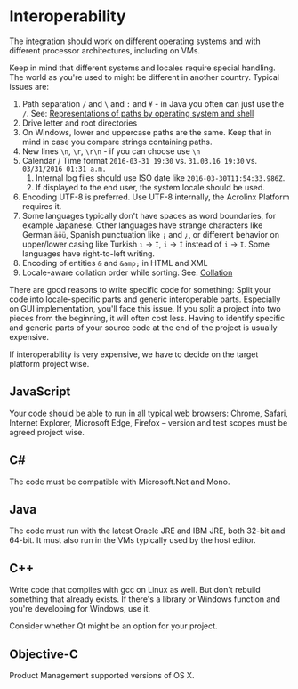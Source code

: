 # Interoperability

The integration should work on different operating systems and with different processor architectures, including on VMs.

Keep in mind that different systems and locales require special handling.
The world as you're used to might be different in another country. Typical issues are:

1. Path separation `/` and `\` and `:` and `¥` - in Java you often can just use the `/`.
   See: [Representations of paths by operating system and shell](https://en.wikipedia.org/wiki/Path_%28computing%29#Representations_of_paths_by_operating_system_and_shell)
2. Drive letter and root directories
3. On Windows, lower and uppercase paths are the same. Keep that in mind in case you compare strings containing paths.
4. New lines `\n`, `\r`, `\r\n` - if you can choose use `\n`
5. Calendar / Time format `2016-03-31 19:30` vs. `31.03.16 19:30` vs. `03/31/2016 01:31 a.m.`
    1. Internal log files should use ISO date like `2016-03-30T11:54:33.986Z`.
    2. If displayed to the end user, the system locale should be used.
6. Encoding UTF-8 is preferred. Use UTF-8 internally, the Acrolinx Platform requires it.
7. Some languages typically don't have spaces as word boundaries, for example Japanese.
   Other languages have strange characters like German `äöü`,
   Spanish punctuation like `¡` and `¿`,
   or different behavior on upper/lower casing like Turkish `ı` → `I`, `i` → `İ` instead of `i` → `I`.
   Some languages have right-to-left writing.
8. Encoding of entities `&`  and `&amp;` in HTML and XML
9. Locale-aware collation order while sorting.
   See: [Collation](https://en.wikipedia.org/wiki/Collation)

There are good reasons to write specific code for something:
Split your code into locale-specific parts and generic interoperable parts.
Especially on GUI implementation, you'll face this issue.
If you split a project into two pieces from the beginning, it will often cost less.
Having to identify specific and generic parts of your source code at the end of the project is usually expensive.

If interoperability is very expensive, we have to decide on the target platform project wise.

## JavaScript

Your code should be able to run in all typical web browsers:
Chrome, Safari, Internet Explorer, Microsoft Edge, Firefox – version and test scopes must be agreed project wise.

## C\#

The code must be compatible with Microsoft.Net and Mono.

## Java

The code must run with the latest Oracle JRE and IBM JRE, both 32-bit and 64-bit.
It must also run in the VMs typically used by the host editor.

## C++

Write code that compiles with gcc on Linux as well. But don't rebuild something that already exists.
If there's a library or Windows function and you're developing for Windows, use it.

Consider whether Qt might be an option for your project.

## Objective-C

Product Management supported versions of OS X.
